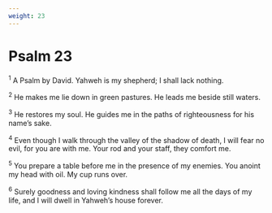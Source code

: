 ```yaml
---
weight: 23
---
```


# Psalm 23

<sup>1</sup> A Psalm by David. Yahweh is my shepherd; I shall lack nothing. 

<sup>2</sup> He makes me lie down in green pastures. He leads me beside still waters. 

<sup>3</sup> He restores my soul. He guides me in the paths of righteousness for his name’s sake. 

<sup>4</sup> Even though I walk through the valley of the shadow of death, I will fear no evil, for you are with me. Your rod and your staff, they comfort me. 

<sup>5</sup> You prepare a table before me in the presence of my enemies. You anoint my head with oil. My cup runs over. 

<sup>6</sup> Surely goodness and loving kindness shall follow me all the days of my life, and I will dwell in Yahweh’s house forever. 


